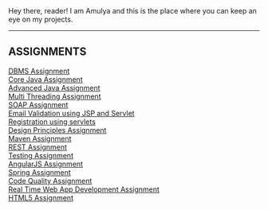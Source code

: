 <html>
  <head>
    <link rel="stylesheet" href="https://www.w3schools.com/w3css/4/w3.css">
    
    
   
  </head>
  <body>
  Hey there, reader! I am Amulya and this is the place where you can keep an eye on my projects.
  <hr>
    <div class="w3-container"> 
  <h2>ASSIGNMENTS</h2>
  <p><a href="https://github.com/amulya-pokala1/DBMS-Assignment">DBMS Assignment</a><br>
  <a href="https://github.com/amulya-pokala1/Telephone-Implementation-Core-Java-">Core Java Assignment</a><br>
  <a href="https://github.com/amulya-pokala1/License-Parser-Advanced-Java-">Advanced Java Assignment</a><br>
  <a href="https://github.com/amulya-pokala1/MultiThreading-Assignment">Multi Threading Assignment</a><br>
  <a href="https://github.com/amulya-pokala1/SOAP-WebService">SOAP Assignment</a><br>
  <a href="https://github.com/amulya-pokala1/Email-Validation-JSP-and-Servlet-">Email Validation using JSP and Servlet</a><br>
  <a href="https://github.com/amulya-pokala1/Registration-Servlet">Registration using servlets</a><br>
  <a href="https://github.com/amulya-pokala1/Design-Principles-Assignment">Design Principles Assignment</a><br>
    <a href="https://github.com/amulya-pokala1/Maven-Parent-and-Child-Dependency">Maven Assignment</a><br>
    <a href="https://github.com/amulya-pokala1/REST-Assignment">REST Assignment</a><br>
    <a href="https://github.com/amulya-pokala1/Testing-Assignment">Testing Assignment</a><br>
    <a href="https://github.com/amulya-pokala1/AngularJS-Assignment"> AngularJS Assignment </a><br>
     <a href="https://github.com/amulya-pokala1/Spring-Assignment"> Spring Assignment </a><br>
     <a href="https://github.com/amulya-pokala1/Code-Quality-Assignment"> Code Quality Assignment </a><br>
    <a href="https://github.com/amulya-pokala1/smartPPTViewer"> Real Time Web App Development Assignment </a><br>
    <a href="https://github.com/amulya-pokala1/HTML5-Assignment"> HTML5 Assignment </a><br>
  
  </p>
  
</div>
  


</body>
</html>
  
  
